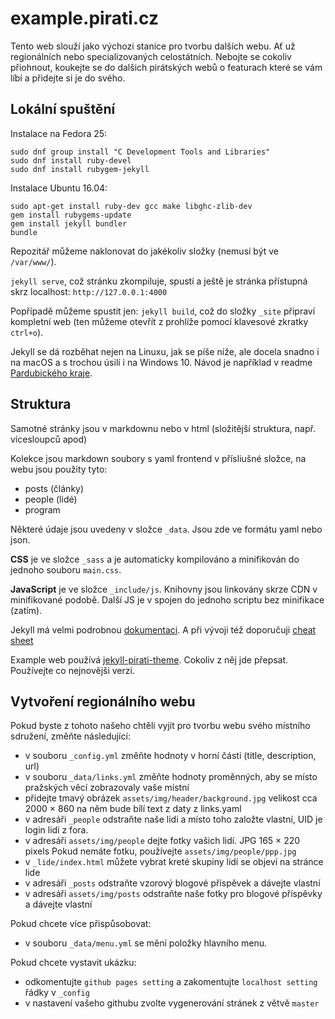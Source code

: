 # example.pirati.cz

Tento web slouží jako výchozi stanice pro tvorbu dalších webu. Ať už regionálních nebo specializovaných celostátních.
Nebojte se cokoliv přiohnout, koukejte se do dalšich pirátských webů o featurach které se vám líbí a přidejte si je do svého.


## Lokální spuštění

Instalace na Fedora 25: 
```
sudo dnf group install "C Development Tools and Libraries"
sudo dnf install ruby-devel
sudo dnf install rubygem-jekyll
```

Instalace Ubuntu 16.04:

```
sudo apt-get install ruby-dev gcc make libghc-zlib-dev
gem install rubygems-update
gem install jekyll bundler
bundle
```

Repozitář můžeme naklonovat do jakékoliv složky (nemusí být ve `/var/www/`).

`jekyll serve`, což stránku zkompiluje, spustí a ještě je stránka přístupná skrz localhost: `http://127.0.0.1:4000`

Popřípadě můžeme spustit jen: `jekyll build`, což do složky `_site` připraví kompletní web (ten můžeme otevřít z prohlíže pomocí klavesové zkratky `ctrl+o`).

Jekyll se dá rozběhat nejen na Linuxu, jak se píše níže, ale docela snadno i na macOS a s trochou úsilí i na Windows 10. Návod je například v readme [Pardubického kraje](https://github.com/pirati-web/pardubicky.pirati.cz).

## Struktura

Samotné stránky jsou v markdownu nebo v html (složitější struktura, např. vícesloupců apod)

Kolekce jsou markdown soubory s yaml frontend v přísliušné složce, na webu jsou použity tyto:

- posts (články)
- people (lidé)
- program

Některé údaje jsou uvedeny v složce `_data`. Jsou zde ve formátu yaml nebo json.

**CSS** je ve složce `_sass` a je automaticky kompilováno a minifikován do jednoho souboru `main.css`.

**JavaScript** je ve složce `_include/js`. Knihovny jsou linkovány skrze CDN v minifikované podobě. Další JS je v spojen do jednoho scriptu bez minifikace (zatím).

Jekyll má velmi podrobnou [dokumentaci](http://jekyllrb.com/docs/home/). A při vývoji též doporučuji [cheat sheet](http://jekyll.tips/jekyll-cheat-sheet/)

Example web používá [jekyll-pirati-theme](https://github.com/jitka/jekyll-theme-pirati). Cokoliv z něj jde přepsat. Používejte co nejnovějši verzi.


## Vytvoření regionálního webu

Pokud byste z tohoto našeho chtěli vyjít pro tvorbu webu svého místního sdružení, změňte následující:

- v souboru `_config.yml` změňte hodnoty v horní části (title, description, url)
- v souboru `_data/links.yml` změňte hodnoty proměnných, aby se místo pražských věcí zobrazovaly vaše místní
- přidejte tmavý obrázek `assets/img/header/background.jpg` velikost cca 2000 × 860  na něm bude bílí text z daty z links.yaml
- v adresáři `_people` odstraňte naše lidi a místo toho založte vlastní, UID je login lidí z fora.
- v adresáři `assets/img/people` dejte fotky vašich lidí. JPG 165 × 220 pixels Pokud nemáte fotku, používejte `assets/img/people/ppp.jpg`
- v `_lide/index.html` můžete vybrat kreté skupiny lidí se objeví na stránce lide
- v adresáři `_posts` odstraňte vzorový blogové příspěvek a dávejte vlastní
- v adresáři `assets/img/posts` odstraňte naše fotky pro blogové příspěvky a dávejte vlastní

Pokud chcete více přispůsobovat:
- v souboru `_data/menu.yml` se mění položky hlavního menu.

Pokud chcete vystavit ukázku:
- odkomentujte `github pages setting` a zakomentujte `localhost setting`  řádky v `_config`
- v nastavení vašeho githubu zvolte vygenerování stránek z větvě `master`
